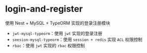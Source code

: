 # login-and-register
使用 Nest + MySQL + TypeORM 实现的登录注册模块

- `jwt-mysql-typeorm`：使用 `jwt` 实现的登录注册
- `seesion-mysql-typeorm`：使用 `session + redis` 实现 `ACL` 权限控制
- `rbac`：使用 `jwt` 实现的 `rbac` 权限控制